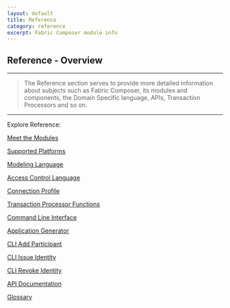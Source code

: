 ```yaml
---
layout: default
title: Reference
category: reference
excerpt: Fabric Composer module info
---
```


## Reference - Overview

---

>The Reference section serves to provide more detailed information about subjects such as Fabric Composer, its modules and components, the Domain Specific language, APIs, Transaction Processors and so on.

---

Explore Reference:

[Meet the Modules]({{site.baseurl}}/reference/MeetTheModules.html )

[Supported Platforms]({{site.baseurl}}/reference/platforms.html )

[Modeling Language]({{site.baseurl}}/reference/cto_language.html )

[Access Control Language]({{site.baseurl}}/reference/acl_language.html )

[Connection Profile]({{site.baseurl}}/reference/connectionprofile.html )

[Transaction Processor Functions]({{site.baseurl}}/reference/js_scripts.html )

[Command Line Interface]({{site.baseurl}}/reference/commands.html )

[Application Generator]({{site.baseurl}}/reference/composer.generator.tests.html )

[CLI Add Participant]({{site.baseurl}}/reference/composer.participant.add.html )

[CLI Issue Identity ]({{site.baseurl}}/reference/composer.identity.issue.html )

[CLI Revoke Identity]({{site.baseurl}}/reference/composer.identity.revoke.html  )

[API Documentation]({{site.baseurl}}/jsdoc/index.html )

[Glossary]({{site.baseurl}}/reference/glossary.html )
